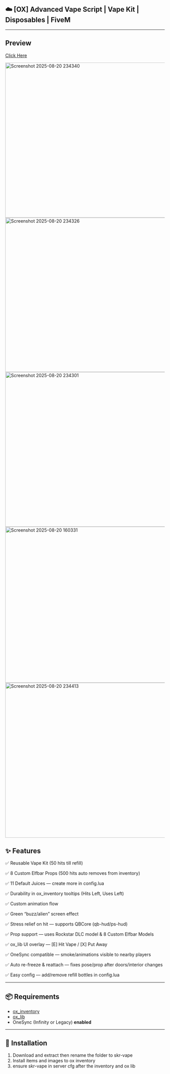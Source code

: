 ## ☁️ [OX] Advanced Vape Script | Vape Kit | Disposables | FiveM

---
## Preview
[Click Here](https://youtu.be/IMLfzVjicos?si=JRQNjh36chyK1dsU)

<img width="1165" height="488" alt="Screenshot 2025-08-20 234340" src="https://github.com/user-attachments/assets/1757e074-82b8-4ebd-bd98-87566af1a115" />
<img width="1167" height="486" alt="Screenshot 2025-08-20 234326" src="https://github.com/user-attachments/assets/1f3c42bc-12f8-4de9-b7a5-5bf1467c2a32" />
<img width="1167" height="487" alt="Screenshot 2025-08-20 234301" src="https://github.com/user-attachments/assets/cc70a2b8-ed87-4257-8e55-3ffa15f51e9a" />
<img width="1170" height="491" alt="Screenshot 2025-08-20 160331" src="https://github.com/user-attachments/assets/4cb3b73e-87a5-4c3a-a9e8-9451172221c5" />
<img width="1165" height="488" alt="Screenshot 2025-08-20 234413" src="https://github.com/user-attachments/assets/92f99765-4ffa-44e0-9f4d-2c37bf9ec252" />


## ✨ Features

✅ Reusable Vape Kit (50 hits till refill)

✅ 8 Custom Elfbar Props (500 hits auto removes from inventory)

✅ 11 Default Juices — create more in config.lua

✅ Durability in ox_inventory tooltips (Hits Left, Uses Left)

✅ Custom animation flow 

✅ Green “buzz/alien” screen effect

✅ Stress relief on hit — supports QBCore (qb-hud/ps-hud)

✅ Prop support — uses Rockstar DLC model & 8 Custom Elfbar Models

✅ ox_lib UI overlay — [E] Hit Vape / [X] Put Away

✅ OneSync compatible — smoke/animations visible to nearby players

✅ Auto re-freeze & reattach — fixes pose/prop after doors/interior changes

✅ Easy config — add/remove refill bottles in config.lua

---

## 📦 Requirements

- [ox_inventory](https://github.com/overextended/ox_inventory)  
- [ox_lib](https://github.com/overextended/ox_lib)  
- OneSync (Infinity or Legacy) **enabled**

---

## 🔧 Installation

1. Download and extract then rename the folder to skr-vape
2. Install items and images to ox inventory
3. ensure skr-vape in server cfg after the inventory and ox lib



